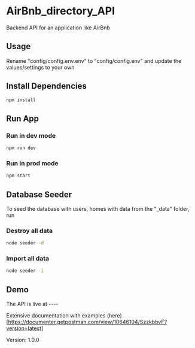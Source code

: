 # AirBnb_directory_API
Backend API for an application like AirBnb

## Usage
Rename "config/config.env.env" to "config/config.env" and update the values/settings to your own

## Install Dependencies
```sh
npm install
```

## Run App
### Run in dev mode

```sh
npm run dev
```

### Run in prod mode
```sh
npm start
```

## Database Seeder
To seed the database with users, homes with data from the "_data" folder, run

### Destroy all data

```sh
node seeder -d
```

### Import all data
```sh
node seeder -i
```

## Demo
The API is live at ----

Extensive documentation with examples (here)[https://documenter.getpostman.com/view/10646104/SzzkbbvF?version=latest]

Version: 1.0.0
